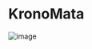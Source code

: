 # KronoMata

![image](https://github.com/mufaka/KronoMata/assets/8632538/ede48a7f-745c-420d-aca7-a2c52ecca03f)
